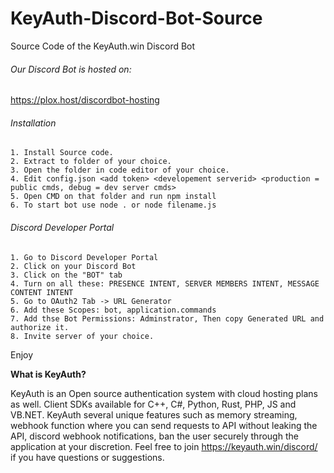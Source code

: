 # KeyAuth-Discord-Bot-Source
Source Code of the KeyAuth.win Discord Bot

###### Our Discord Bot is hosted on:
https://plox.host/discordbot-hosting


###### Installation
```
1. Install Source code.
2. Extract to folder of your choice.
3. Open the folder in code editor of your choice.
4. Edit config.json <add token> <developement serverid> <production = public cmds, debug = dev server cmds> 
5. Open CMD on that folder and run npm install
6. To start bot use node . or node filename.js
```
###### Discord Developer Portal
```
1. Go to Discord Developer Portal
2. Click on your Discord Bot 
3. Click on the "BOT" tab
4. Turn on all these: PRESENCE INTENT, SERVER MEMBERS INTENT, MESSAGE CONTENT INTENT
5. Go to OAuth2 Tab -> URL Generator
6. Add these Scopes: bot, application.commands
7. Add thse Bot Permissions: Adminstrator, Then copy Generated URL and authorize it.
8. Invite server of your choice.
```

Enjoy

**What is KeyAuth?**

KeyAuth is an Open source authentication system with cloud hosting plans as well. Client SDKs available for C++, C#, Python, Rust, PHP, JS and VB.NET. KeyAuth several unique features such as memory streaming, webhook function where you can send requests to API without leaking the API, discord webhook notifications, ban the user securely through the application at your discretion. Feel free to join https://keyauth.win/discord/ if you have questions or suggestions.
